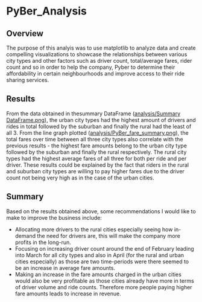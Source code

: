 # PyBer_Analysis

## Overview
The purpose of this analyis was to use matplotlib to analyze data and create compelling visualizations to showcase the relationships between various city types and other factors such as driver count, total/average fares, rider count and so in order to help the company, Pyber to determine their affordability in certain neighbourhoods and improve access to their ride sharing services.

## Results

From the data obtained in thesummary DataFrame ([analysis/Summary DataFrame.png](https://github.com/SNwokolo/PyBer_Analysis/blob/af28fb50388b648a13af106d7a71439b7a13cc73/analysis/Summary%20DataFrame.png)), the urban city types had the highest amount of drivers and rides in total followed by the suburban and finally the rural had the least of all 3. From the line graph plotted ([analysis/PyBer_fare_summary.png](https://github.com/SNwokolo/PyBer_Analysis/blob/f2bd5d723fbca68ca735c441df21df68978c4116/analysis/PyBer_fare_summary.png)), the total fares over time between all three city types also correlate with the previous results - the highest fare amounts belong to the urban city type followed by the suburban and finally the rural respectively. 
The rural city types had the highest average fares of all three for both per ride and per driver. These results could be explained by the fact that riders in the rural and suburban city types are willing to pay higher fares due to the driver count not being very high as in the case of the urban cities.

## Summary

Based on the results obtained above, some recommendations I would like to make to improve the business include:

- Allocating more drivers to the rural cities especially seeing how in-demand the need for drivers are, this will make the company more profits in the long-run.
- Focusing on increasing driver count around the end of February leading into March for all city types and also in April (for the rural and urban cities especially) as those are two time-periods were there seemed to be an increase in average fare amounts.
- Making an increase in the fare amounts charged in the urban cities would also be very profitable as those cities already have more in terms of driver volume and ride counts. Therefore more people paying higher fare amounts leads to increase in revenue. 
